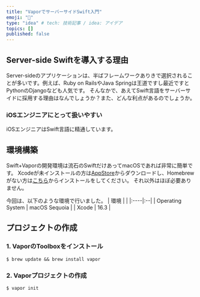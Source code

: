 ```yaml
---
title: "VaporでサーバーサイドSwift入門"
emoji: "📝"
type: "idea" # tech: 技術記事 / idea: アイデア
topics: []
published: false
---
```



## Server-side Swiftを導入する理由

Server-sideのアプリケーションは、半ばフレームワークありきで選択されることが多いです。例えば、Ruby on RailsやJava Springは王道ですし最近ですとPythonのDjangoなども人気です。
そんなかで、あえてSwift言語をサーバーサイドに採用する理由はなんでしょうか？また、どんな利点があるのでしょうか。

### iOSエンジニアにとって扱いやすい

iOSエンジニアはSwift言語に精通しています。

## 環境構築

Swift+Vaporの開発環境は流石のSwiftだけあってmacOSであれば非常に簡単です。
Xcodeが未インストールの方は[AppStore](https://apps.apple.com/jp/app/xcode/id497799835?l=en-US&mt=12)からダウンロードし、Homebrewがない方は[こちら](https://brew.sh)からインストールをしてください。
それ以外はほぼ必要ありません。

今回は、以下のような環境で行いました。
| 環境 |  |
|:----|:--|
| Operating System | macOS Sequoia |
| Xcode            | 16.3          |


## プロジェクトの作成
### 1. VaporのToolboxをインストール

```shell
$ brew update && brew install vapor
```

### 2. Vaporプロジェクトの作成

```shell
$ vapor init
```
